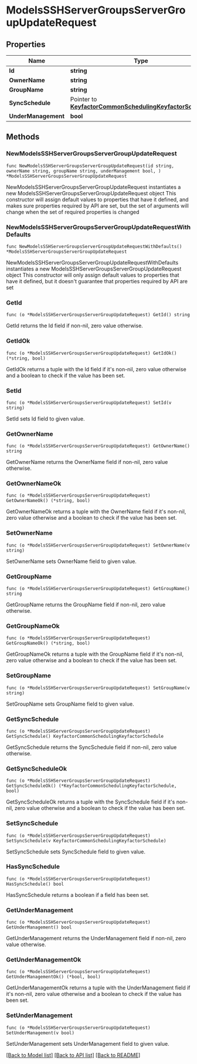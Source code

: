 # ModelsSSHServerGroupsServerGroupUpdateRequest

## Properties

Name | Type | Description | Notes
------------ | ------------- | ------------- | -------------
**Id** | **string** |  | 
**OwnerName** | **string** |  | 
**GroupName** | **string** |  | 
**SyncSchedule** | Pointer to [**KeyfactorCommonSchedulingKeyfactorSchedule**](KeyfactorCommonSchedulingKeyfactorSchedule.md) |  | [optional] 
**UnderManagement** | **bool** |  | 

## Methods

### NewModelsSSHServerGroupsServerGroupUpdateRequest

`func NewModelsSSHServerGroupsServerGroupUpdateRequest(id string, ownerName string, groupName string, underManagement bool, ) *ModelsSSHServerGroupsServerGroupUpdateRequest`

NewModelsSSHServerGroupsServerGroupUpdateRequest instantiates a new ModelsSSHServerGroupsServerGroupUpdateRequest object
This constructor will assign default values to properties that have it defined,
and makes sure properties required by API are set, but the set of arguments
will change when the set of required properties is changed

### NewModelsSSHServerGroupsServerGroupUpdateRequestWithDefaults

`func NewModelsSSHServerGroupsServerGroupUpdateRequestWithDefaults() *ModelsSSHServerGroupsServerGroupUpdateRequest`

NewModelsSSHServerGroupsServerGroupUpdateRequestWithDefaults instantiates a new ModelsSSHServerGroupsServerGroupUpdateRequest object
This constructor will only assign default values to properties that have it defined,
but it doesn't guarantee that properties required by API are set

### GetId

`func (o *ModelsSSHServerGroupsServerGroupUpdateRequest) GetId() string`

GetId returns the Id field if non-nil, zero value otherwise.

### GetIdOk

`func (o *ModelsSSHServerGroupsServerGroupUpdateRequest) GetIdOk() (*string, bool)`

GetIdOk returns a tuple with the Id field if it's non-nil, zero value otherwise
and a boolean to check if the value has been set.

### SetId

`func (o *ModelsSSHServerGroupsServerGroupUpdateRequest) SetId(v string)`

SetId sets Id field to given value.


### GetOwnerName

`func (o *ModelsSSHServerGroupsServerGroupUpdateRequest) GetOwnerName() string`

GetOwnerName returns the OwnerName field if non-nil, zero value otherwise.

### GetOwnerNameOk

`func (o *ModelsSSHServerGroupsServerGroupUpdateRequest) GetOwnerNameOk() (*string, bool)`

GetOwnerNameOk returns a tuple with the OwnerName field if it's non-nil, zero value otherwise
and a boolean to check if the value has been set.

### SetOwnerName

`func (o *ModelsSSHServerGroupsServerGroupUpdateRequest) SetOwnerName(v string)`

SetOwnerName sets OwnerName field to given value.


### GetGroupName

`func (o *ModelsSSHServerGroupsServerGroupUpdateRequest) GetGroupName() string`

GetGroupName returns the GroupName field if non-nil, zero value otherwise.

### GetGroupNameOk

`func (o *ModelsSSHServerGroupsServerGroupUpdateRequest) GetGroupNameOk() (*string, bool)`

GetGroupNameOk returns a tuple with the GroupName field if it's non-nil, zero value otherwise
and a boolean to check if the value has been set.

### SetGroupName

`func (o *ModelsSSHServerGroupsServerGroupUpdateRequest) SetGroupName(v string)`

SetGroupName sets GroupName field to given value.


### GetSyncSchedule

`func (o *ModelsSSHServerGroupsServerGroupUpdateRequest) GetSyncSchedule() KeyfactorCommonSchedulingKeyfactorSchedule`

GetSyncSchedule returns the SyncSchedule field if non-nil, zero value otherwise.

### GetSyncScheduleOk

`func (o *ModelsSSHServerGroupsServerGroupUpdateRequest) GetSyncScheduleOk() (*KeyfactorCommonSchedulingKeyfactorSchedule, bool)`

GetSyncScheduleOk returns a tuple with the SyncSchedule field if it's non-nil, zero value otherwise
and a boolean to check if the value has been set.

### SetSyncSchedule

`func (o *ModelsSSHServerGroupsServerGroupUpdateRequest) SetSyncSchedule(v KeyfactorCommonSchedulingKeyfactorSchedule)`

SetSyncSchedule sets SyncSchedule field to given value.

### HasSyncSchedule

`func (o *ModelsSSHServerGroupsServerGroupUpdateRequest) HasSyncSchedule() bool`

HasSyncSchedule returns a boolean if a field has been set.

### GetUnderManagement

`func (o *ModelsSSHServerGroupsServerGroupUpdateRequest) GetUnderManagement() bool`

GetUnderManagement returns the UnderManagement field if non-nil, zero value otherwise.

### GetUnderManagementOk

`func (o *ModelsSSHServerGroupsServerGroupUpdateRequest) GetUnderManagementOk() (*bool, bool)`

GetUnderManagementOk returns a tuple with the UnderManagement field if it's non-nil, zero value otherwise
and a boolean to check if the value has been set.

### SetUnderManagement

`func (o *ModelsSSHServerGroupsServerGroupUpdateRequest) SetUnderManagement(v bool)`

SetUnderManagement sets UnderManagement field to given value.



[[Back to Model list]](../README.md#documentation-for-models) [[Back to API list]](../README.md#documentation-for-api-endpoints) [[Back to README]](../README.md)


